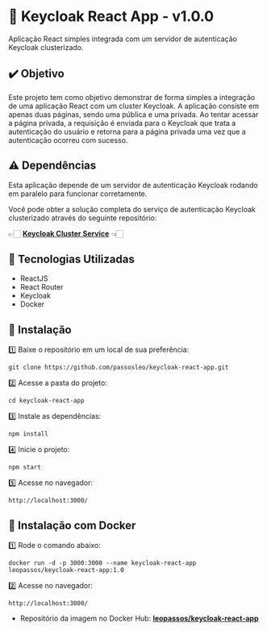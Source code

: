 # 🔑 Keycloak React App - v1.0.0

Aplicação React simples integrada com um servidor de autenticação Keycloak clusterizado.


## ✔️ Objetivo

Este projeto tem como objetivo demonstrar de forma simples a integração de uma aplicação React com um cluster Keycloak. A aplicação consiste em apenas duas páginas, sendo uma pública e uma privada. Ao tentar acessar a página privada, a requisição é enviada para o Keycloak que trata a autenticação do usuário e retorna para a página privada uma vez que a autenticação ocorreu com sucesso.


## ⚠️ Dependências

Esta aplicação depende de um servidor de autenticação Keycloak rodando em paralelo para funcionar corretamente. 

Você pode obter a solução completa do serviço de autenticação Keycloak clusterizado através do seguinte repositório:

👉🏻 **[Keycloak Cluster Service](https://github.com/passosleo/keycloak-cluster-service)** 👈🏻

## 🚀 Tecnologias Utilizadas

* ReactJS
* React Router
* Keycloak
* Docker


## 🔧 Instalação

1️⃣ Baixe o repositório em um local de sua preferência:
```
git clone https://github.com/passosleo/keycloak-react-app.git
```

2️⃣ Acesse a pasta do projeto:
```
cd keycloak-react-app
```

3️⃣ Instale as dependências:
```
npm install
```

4️⃣ Inicie o projeto:
```
npm start
```

5️⃣ Acesse no navegador:
```
http://localhost:3000/
```


## 🐳 Instalação com Docker

1️⃣ Rode o comando abaixo:
```
docker run -d -p 3000:3000 --name keycloak-react-app leopassos/keycloak-react-app:1.0
```

2️⃣ Acesse no navegador:
```
http://localhost:3000/
```

* Repositório da imagem no Docker Hub: **[leopassos/keycloak-react-app](https://hub.docker.com/r/leopassos/keycloak-react-app)**
